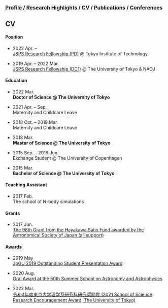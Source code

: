 ### [Profile](https://mtatsuuma.github.io/) / [Research Highlights](https://mtatsuuma.github.io/research-highlights.html) / [CV](https://mtatsuuma.github.io/cv.html) / [Publications](https://mtatsuuma.github.io/publications.html) / [Conferences](https://mtatsuuma.github.io/conferences.html)

## CV

#### Position
- 2022 Apr. –  
<a href="https://kaken.nii.ac.jp/grant/KAKENHI-PROJECT-22J00260/" target="_blank" rel="noopener noreferrer">JSPS Research Fellowship (PD)</a> @ Tokyo Institute of Technology

- 2019 Apr. – 2022 Mar.  
<a href="https://kaken.nii.ac.jp/grant/KAKENHI-PROJECT-19J20351/" target="_blank" rel="noopener noreferrer">JSPS Research Fellowship (DC1)</a> @ The University of Tokyo & NAOJ

#### Education
- 2022 Mar.  
**Doctor of Science @ The University of Tokyo**

- 2021 Apr. – Sep.  
Maternity and Childcare Leave

- 2018 Oct. – 2019 Mar.  
Maternity and Childcare Leave

- 2018 Mar.  
**Master of Science @ The University of Tokyo**

- 2015 Sep. – 2016 Jun.  
Exchange Student @ The University of Copenhagen

- 2015 Mar.  
**Bachelor of Science @ The University of Tokyo**

#### Teaching Assistant
- 2017 Feb.  
The school of N-body simulations

#### Grants
- 2017 Jun.  
<a href="https://www.asj.or.jp/jp/activities/expenses/hayakawa_fund/recipients/past/list/2017.html" target="_blank" rel="noopener noreferrer">The 98th Grant from the Hayakawa Satio Fund awarded by the Astronomical Society of Japan (all support)</a>

#### Awards
- 2019 May  
<a href="http://www.jpgu.org/en/ospa/2019meeting/" target="_blank" rel="noopener noreferrer">JpGU 2019 Outstanding Student Presentation Award</a>

- 2020 Aug.  
<a href="http://astro-wakate.org/ss2020/oralawards/" target="_blank" rel="noopener noreferrer">Oral Award at the 50th Summer School on Astronomy and Astrophysics</a>

- 2022 Mar.  
<a href="https://www.s.u-tokyo.ac.jp/ja/awards/encouragement/R3.html" target="_blank" rel="noopener noreferrer">令和3年度東京大学理学系研究科研究奨励賞 (2021 School of Science Research Encouragement Award, The University of Tokyo)</a>

